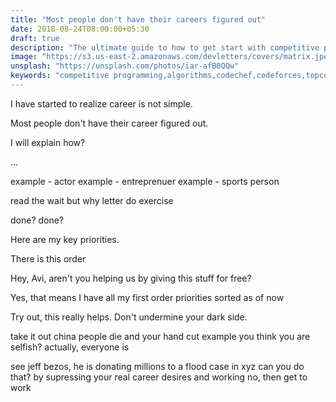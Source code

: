 ```yaml
---
title: "Most people don't have their careers figured out"
date: 2018-08-24T08:00:00+05:30
draft: true
description: "The ultimate guide to how to get start with competitive programming and building your algorithmic skills"
image: "https://s3.us-east-2.amazonaws.com/devletters/covers/matrix.jpeg"
unsplash: "https://unsplash.com/photos/iar-afB0QQw"
keywords: "competitive programming,algorithms,codechef,codeforces,topcoder,cp,beginners"
---
```


I have started to realize career is not simple.

Most people don't have their career figured out.

I will explain how?

...

example - actor
example - entreprenuer
example - sports person

read the wait but why letter 
do exercise

done?
done?

Here are my key priorities.

There is this order

Hey, Avi, aren't you helping us by giving this stuff for free?

Yes, that means I have all my first order priorities sorted as of now

Try out, this really helps.
Don't undermine your dark side.

take it out
china people die and your hand cut example
you think you are selfish?
actually, everyone is

see jeff bezos, he is donating millions to a flood case in xyz
can you do that?
by supressing your real career desires and working
no, then get to work
